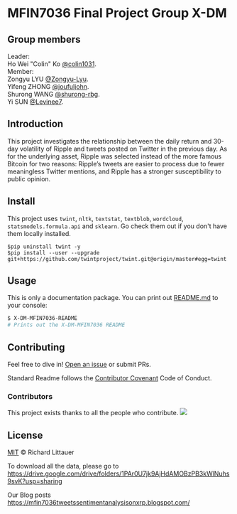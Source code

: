 # MFIN7036 Final Project Group X-DM

## Group members

Leader:\
Ho Wei "Colin" Ko   [@colin1031](https://github.com/colin1031).\
Member:\
Zongyu LYU   [@Zongyu-Lyu](https://github.com/Zongyu-Lyu).\
Yifeng ZHONG   [@joufuljohn](https://github.com/joufuljohn).\
Shurong WANG   [@shurong-rbg](https://github.com/shurong-rbg).\
Yi SUN   [@Levinee7](https://github.com/Levinee7).


## Introduction

This project investigates the relationship between the daily return and 30-day volatility of Ripple and tweets posted on Twitter in the previous day. As for the underlying asset, Ripple was selected instead of the more famous Bitcoin for two reasons: Ripple’s tweets are easier to process due to fewer meaningless Twitter mentions, and Ripple has a stronger susceptibility to public opinion.

## Install
This project uses `twint`, `nltk`, `textstat`, `textblob`, `wordcloud`, `statsmodels.formula.api` and `sklearn`. Go check them out if you don't have them locally installed.

    $pip uninstall twint -y
    $pip install --user --upgrade git+https://github.com/twintproject/twint.git@origin/master#egg=twint
   
## Usage

This is only a documentation package. You can print out [README.md](README.md) to your console:

```sh
$ X-DM-MFIN7036-README
# Prints out the X-DM-MFIN7036 README
```

## Contributing

Feel free to dive in! [Open an issue](https://github.com/colin1031/X-DM-MFIN7036/issues/new) or submit PRs.

Standard Readme follows the [Contributor Covenant](http://contributor-covenant.org/version/1/3/0/) Code of Conduct.

### Contributors

This project exists thanks to all the people who contribute. 
<a href="https://github.com/colin1031/X-DM-MFIN7036/graphs/contributors"><img src="https://opencollective.com/standard-readme/contributors.svg?width=890&button=false" /></a>


## License

[MIT](LICENSE) © Richard Littauer

To download all the data, please go to https://drive.google.com/drive/folders/1PAr0U7jk9AjHdAMOBzPB3kWlNuhs9svK?usp=sharing

Our Blog posts
https://mfin7036tweetssentimentanalysisonxrp.blogspot.com/
